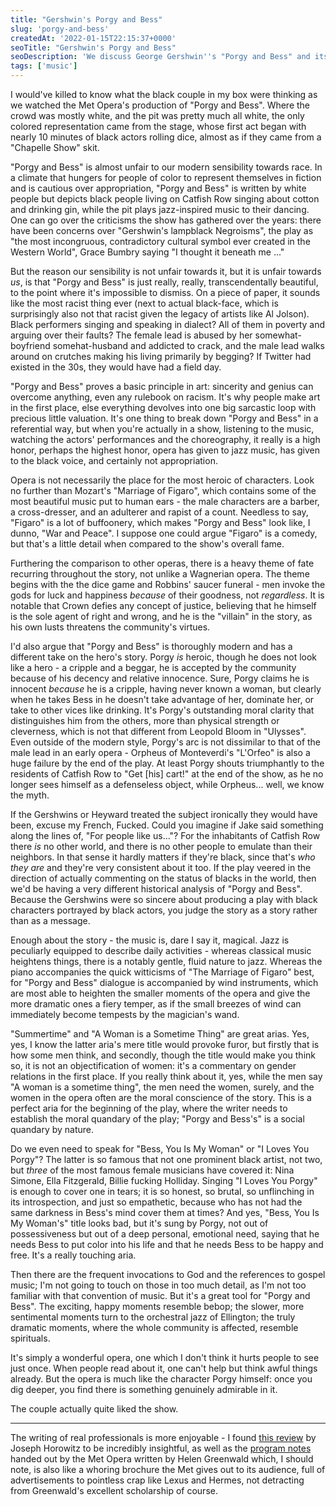 ```yaml
---
title: "Gershwin's Porgy and Bess"
slug: 'porgy-and-bess'
createdAt: '2022-01-15T22:15:37+0000'
seoTitle: "Gershwin's Porgy and Bess"
seoDescription: 'We discuss George Gershwin''s "Porgy and Bess" and its curious place in modern culture.'
tags: ['music']
---
```


I would've killed to know what the black couple in my box were thinking as we watched the Met Opera's production of "Porgy and Bess". Where the crowd was mostly white, and the pit was pretty much all white, the only colored representation came from the stage, whose first act began with nearly 10 minutes of black actors rolling dice, almost as if they came from a "Chapelle Show" skit.

"Porgy and Bess" is almost unfair to our modern sensibility towards race. In a climate that hungers for people of color to represent themselves in fiction and is cautious over appropriation, "Porgy and Bess" is written by white people but depicts black people living on Catfish Row singing about cotton and drinking gin, while the pit plays jazz-inspired music to their dancing. One can go over the criticisms the show has gathered over the years: there have been concerns over "Gershwin's lampblack Negroisms", the play as "the most incongruous, contradictory cultural symbol ever created in the Western World", Grace Bumbry saying "I thought it beneath me ..."

But the reason our sensibility is not unfair towards it, but it is unfair towards _us_, is that "Porgy and Bess" is just really, really, transcendentally beautiful, to the point where it's impossible to dismiss. On a piece of paper, it sounds like the most racist thing ever (next to actual black-face, which is surprisingly also not that racist given the legacy of artists like Al Jolson). Black performers singing and speaking in dialect? All of them in poverty and arguing over their faults? The female lead is abused by her somewhat-boyfriend somehat-husband and addicted to crack, and the male lead walks around on crutches making his living primarily by begging? If Twitter had existed in the 30s, they would have had a field day.

"Porgy and Bess" proves a basic principle in art: sincerity and genius can overcome anything, even any rulebook on racism. It's why people make art in the first place, else everything devolves into one big sarcastic loop with precious little valuation. It's one thing to break down "Porgy and Bess" in a referential way, but when you're actually in a show, listening to the music, watching the actors' performances and the choreography, it really is a high honor, perhaps the highest honor, opera has given to jazz music, has given to the black voice, and certainly not appropriation.

Opera is not necessarily the place for the most heroic of characters. Look no further than Mozart's "Marriage of Figaro", which contains some of the most beautiful music put to human ears - the male characters are a barber, a cross-dresser, and an adulterer and rapist of a count. Needless to say, "Figaro" is a lot of buffoonery, which makes "Porgy and Bess" look like, I dunno, "War and Peace". I suppose one could argue "Figaro" is a comedy, but that's a little detail when compared to the show's overall fame.

Furthering the comparison to other operas, there is a heavy theme of fate recurring throughout the story, not unlike a Wagnerian opera. The theme begins with the the dice game and Robbins' saucer funeral - men invoke the gods for luck and happiness _because_ of their goodness, not _regardless_. It is notable that Crown defies any concept of justice, believing that he himself is the sole agent of right and wrong, and he is the "villain" in the story, as his own lusts threatens the community's virtues.

I'd also argue that "Porgy and Bess" is thoroughly modern and has a different take on the hero's story. Porgy _is_ heroic, though he does not look like a hero - a cripple and a beggar, he is accepted by the community because of his decency and relative innocence. Sure, Porgy claims he is innocent _because_ he is a cripple, having never known a woman, but clearly when he takes Bess in he doesn't take advantage of her, dominate her, or take to other vices like drinking. It's Porgy's outstanding moral clarity that distinguishes him from the others, more than physical strength or cleverness, which is not that different from Leopold Bloom in "Ulysses". Even outside of the modern style, Porgy's arc is not dissimilar to that of the male lead in an early opera - Orpheus of Monteverdi's "L'Orfeo" is also a huge failure by the end of the play. At least Porgy shouts triumphantly to the residents of Catfish Row to "Get \[his\] cart!" at the end of the show, as he no longer sees himself as a defenseless object, while Orpheus... well, we know the myth.

If the Gershwins or Heyward treated the subject ironically they would have been, excuse my French, Fucked. Could you imagine if Jake said something along the lines of, "For people like us..."? For the inhabitants of Catfish Row there _is_ no other world, and there is no other people to emulate than their neighbors. In that sense it hardly matters if they're black, since that's _who they are_ and they're very consistent about it too. If the play veered in the direction of actually commenting on the status of blacks in the world, then we'd be having a very different historical analysis of "Porgy and Bess". Because the Gershwins were so sincere about producing a play with black characters portrayed by black actors, you judge the story as a story rather than as a message.

Enough about the story - the music is, dare I say it, magical. Jazz is peculiarly equipped to describe daily activities - whereas classical music heightens things, there is a notably gentle, fluid nature to jazz. Whereas the piano accompanies the quick witticisms of "The Marriage of Figaro" best, for "Porgy and Bess" dialogue is accompanied by wind instruments, which are most able to heighten the smaller moments of the opera and give the more dramatic ones a fiery temper, as if the small breezes of wind can immediately become tempests by the magician's wand.

"Summertime" and "A Woman is a Sometime Thing" are great arias. Yes, yes, I know the latter aria's mere title would provoke furor, but firstly that is how some men think, and secondly, though the title would make you think so, it is not an objectification of women: it's a commentary on gender relations in the first place. If you really think about it, yes, while the men say "A woman is a sometime thing", the men need the women, surely, and the women in the opera often are the moral conscience of the story. This is a perfect aria for the beginning of the play, where the writer needs to establish the moral quandary of the play; "Porgy and Bess's" is a social quandary by nature.

Do we even need to speak for "Bess, You Is My Woman" or "I Loves You Porgy"? The latter is so famous that not one prominent black artist, not two, but _three_ of the most famous female musicians have covered it: Nina Simone, Ella Fitzgerald, Billie fucking Holliday. Singing "I Loves You Porgy" is enough to cover one in tears; it is so honest, so brutal, so unflinching in its introspection, and just so empathetic, because who has not had the same darkness in Bess's mind cover them at times? And yes, "Bess, You Is My Woman's" title looks bad, but it's sung by Porgy, not out of possessiveness but out of a deep personal, emotional need, saying that he needs Bess to put color into his life and that he needs Bess to be happy and free. It's a really touching aria.

Then there are the frequent invocations to God and the references to gospel music; I'm not going to touch on those in too much detail, as I'm not too familiar with that convention of music. But it's a great tool for "Porgy and Bess". The exciting, happy moments resemble bebop; the slower, more sentimental moments turn to the orchestral jazz of Ellington; the truly dramatic moments, where the whole community is affected, resemble spirituals.

It's simply a wonderful opera, one which I don't think it hurts people to see just once. When people read about it, one can't help but think awful things already. But the opera is much like the character Porgy himself: once you dig deeper, you find there is something genuinely admirable in it.

The couple actually quite liked the show.

---

The writing of real professionals is more enjoyable - I found <a href="https://theamericanscholar.org/porgy-and-bess-at-the-met" target="_blank" rel="noopener noreferrer">this review</a> by Joseph Horowitz to be incredibly insightful, as well as the <a href="https://www.metopera.org/globalassets/user-information/nightly-opera-streams/week-25/playbills/020120-porgy-and-bess.pdf" target="_blank" rel="noopener noreferrer">program notes</a> handed out by the Met Opera written by Helen Greenwald which, I should note, is also like a whoring brochure the Met gives out to its audience, full of advertisements to pointless crap like Lexus and Hermes, not detracting from Greenwald's excellent scholarship of course.
